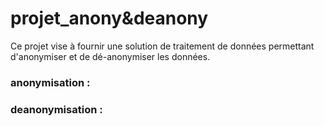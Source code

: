 
# projet_anony&deanony
Ce projet vise à fournir une solution de traitement de données permettant d'anonymiser et de dé-anonymiser les données.

### anonymisation :


### deanonymisation :
